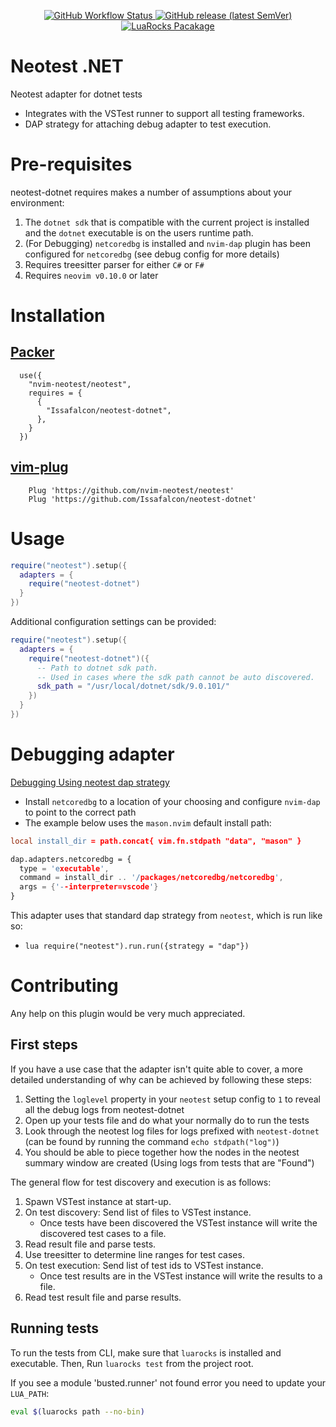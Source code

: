 <p align="center">
<a href="https://github.com/Issafalcon/neotest-dotnet/actions/workflows/main.yml">
  <img alt="GitHub Workflow Status" src="https://img.shields.io/github/actions/workflow/status/Issafalcon/neotest-dotnet/main.yml?label=main&style=for-the-badge">
</a>
<a href="https://github.com/Issafalcon/neotest-dotnet/releases">
  <img alt="GitHub release (latest SemVer)" src="https://img.shields.io/github/v/release/Issafalcon/neotest-dotnet?style=for-the-badge">
</a>
<a href="https://luarocks.org/modules/Issafalcon/neotest-dotnet">
  <img alt="LuaRocks Pacakage" src="https://img.shields.io/luarocks/v/Issafalcon/neotest-dotnet?logo=lua&color=purple&style=for-the-badge">
</a>
</p>

# Neotest .NET

Neotest adapter for dotnet tests

- Integrates with the VSTest runner to support all testing frameworks.
- DAP strategy for attaching debug adapter to test execution.

# Pre-requisites

neotest-dotnet requires makes a number of assumptions about your environment:

1. The `dotnet sdk` that is compatible with the current project is installed and the `dotnet` executable is on the users runtime path.
2. (For Debugging) `netcoredbg` is installed and `nvim-dap` plugin has been configured for `netcoredbg` (see debug config for more details)
3. Requires treesitter parser for either `C#` or `F#`
4. Requires `neovim v0.10.0` or later

# Installation

## [Packer](https://github.com/wbthomason/packer.nvim)

```
  use({
    "nvim-neotest/neotest",
    requires = {
      {
        "Issafalcon/neotest-dotnet",
      },
    }
  })
```

## [vim-plug](https://github.com/junegunn/vim-plug)

```vim
    Plug 'https://github.com/nvim-neotest/neotest'
    Plug 'https://github.com/Issafalcon/neotest-dotnet'
```

# Usage

```lua
require("neotest").setup({
  adapters = {
    require("neotest-dotnet")
  }
})
```

Additional configuration settings can be provided:

```lua
require("neotest").setup({
  adapters = {
    require("neotest-dotnet")({
      -- Path to dotnet sdk path.
      -- Used in cases where the sdk path cannot be auto discovered.
      sdk_path = "/usr/local/dotnet/sdk/9.0.101/"
    })
  }
})
```

# Debugging adapter

[Debugging Using neotest dap strategy](https://user-images.githubusercontent.com/19861614/232598584-4d673050-989d-4a3e-ae67-8969821898ce.mp4)

- Install `netcoredbg` to a location of your choosing and configure `nvim-dap` to point to the correct path
- The example below uses the `mason.nvim` default install path:

```l
local install_dir = path.concat{ vim.fn.stdpath "data", "mason" }

dap.adapters.netcoredbg = {
  type = 'executable',
  command = install_dir .. '/packages/netcoredbg/netcoredbg',
  args = {'--interpreter=vscode'}
}
```

This adapter uses that standard dap strategy from `neotest`, which is run like so:

- `lua require("neotest").run.run({strategy = "dap"})`

# Contributing

Any help on this plugin would be very much appreciated.

## First steps

If you have a use case that the adapter isn't quite able to cover, a more detailed understanding of why can be achieved by following these steps:

1. Setting the `loglevel` property in your `neotest` setup config to `1` to reveal all the debug logs from neotest-dotnet
2. Open up your tests file and do what your normally do to run the tests
3. Look through the neotest log files for logs prefixed with `neotest-dotnet` (can be found by running the command `echo stdpath("log")`)
4. You should be able to piece together how the nodes in the neotest summary window are created (Using logs from tests that are "Found")

The general flow for test discovery and execution is as follows:

1. Spawn VSTest instance at start-up.
2. On test discovery: Send list of files to VSTest instance.
   - Once tests have been discovered the VSTest instance will write the discovered test cases to a file.
3. Read result file and parse tests.
4. Use treesitter to determine line ranges for test cases.
5. On test execution: Send list of test ids to VSTest instance.
   - Once test results are in the VSTest instance will write the results to a file.
6. Read test result file and parse results.

## Running tests

To run the tests from CLI, make sure that `luarocks` is installed and executable.
Then, Run `luarocks test` from the project root.

If you see a module 'busted.runner' not found error you need to update your `LUA_PATH`:

```sh
eval $(luarocks path --no-bin)
```

